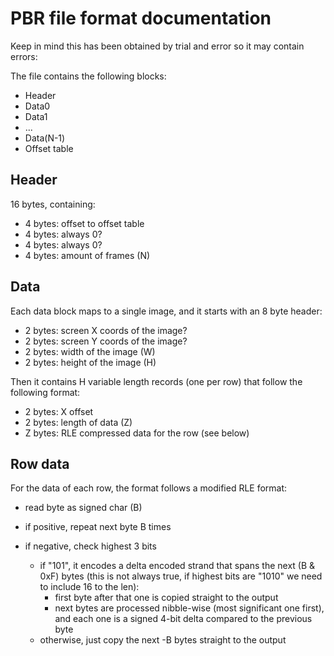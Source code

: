 # PBR file format documentation

Keep in mind this has been obtained by trial and error so it may contain errors:

The file contains the following blocks:
- Header
- Data0
- Data1
- ...
- Data(N-1)
- Offset table

## Header
16 bytes, containing:
- 4 bytes: offset to offset table
- 4 bytes: always 0?
- 4 bytes: always 0?
- 4 bytes: amount of frames (N)

## Data
Each data block maps to a single image, and it starts with an 8 byte header:
- 2 bytes: screen X coords of the image?
- 2 bytes: screen Y coords of the image?
- 2 bytes: width of the image (W)
- 2 bytes: height of the image (H)

Then it contains H variable length records (one per row) that follow the following format:
- 2 bytes: X offset
- 2 bytes: length of data (Z)
- Z bytes: RLE compressed data for the row (see below)

## Row data
For the data of each row, the format follows a modified RLE format:
- read byte as signed char (B)

- if positive, repeat next byte B times
- if negative, check highest 3 bits
    - if "101", it encodes a delta encoded strand that spans the next (B & 0xF) bytes (this is not always true, if highest bits are "1010" we need to include 16 to the len):
        - first byte after that one is copied straight to the output
        - next bytes are processed nibble-wise (most significant one first), and each one is a signed 4-bit delta compared to the previous byte
    - otherwise, just copy the next -B bytes straight to the output

